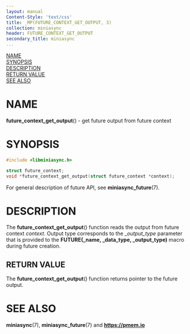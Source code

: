 ```yaml
---
layout: manual
Content-Style: 'text/css'
title: _MP(FUTURE_CONTEXT_GET_OUTPUT, 3)
collection: miniasync
header: FUTURE_CONTEXT_GET_OUTPUT
secondary_title: miniasync
...
```


[comment]: <> (SPDX-License-Identifier: BSD-3-Clause)
[comment]: <> (Copyright 2022, Intel Corporation)

[comment]: <> (future_context_get_output.3 -- man page for miniasync future_context_get_output operation)

[NAME](#name)<br />
[SYNOPSIS](#synopsis)<br />
[DESCRIPTION](#description)<br />
[RETURN VALUE](#return-value)<br />
[SEE ALSO](#see-also)<br />

# NAME #

**future_context_get_output**() - get future output from future context

# SYNOPSIS #

```c
#include <libminiasync.h>

struct future_context;
void *future_context_get_output(struct future_context *context);
```

For general description of future API, see **miniasync_future**(7).

# DESCRIPTION #

The **future_context_get_output**() function reads the output from future context *context*.
Output type corresponds to the *\_output_type* parameter that is provided to the
**FUTURE(_name, _data_type, _output_type)** macro during future creation.

## RETURN VALUE ##

The **future_context_get_output**() function returns pointer to the future output.

# SEE ALSO #

**miniasync**(7), **miniasync_future**(7) and **<https://pmem.io>**
